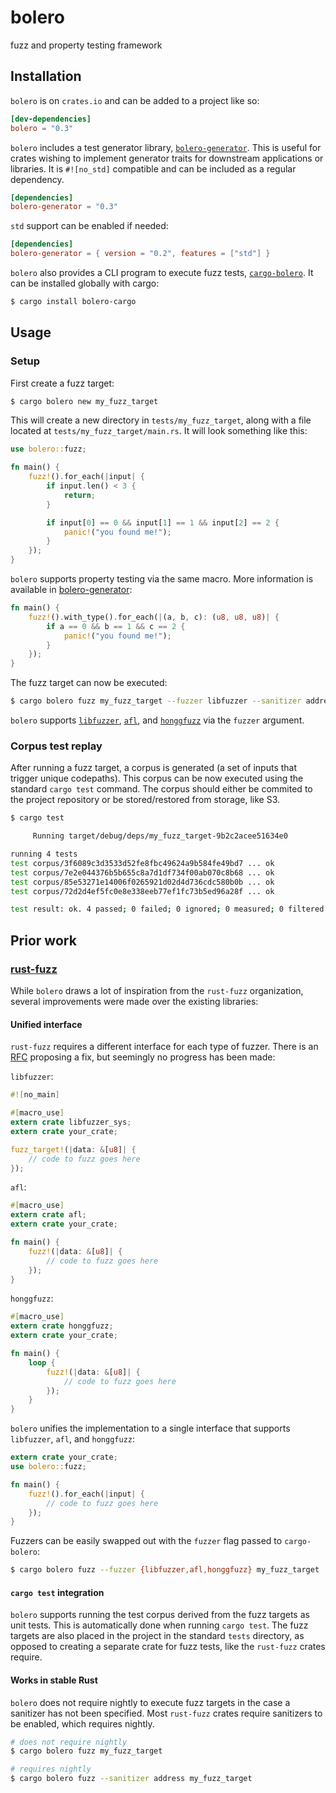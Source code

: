 # bolero

fuzz and property testing framework

## Installation

`bolero` is on `crates.io` and can be added to a project like so:

```toml
[dev-dependencies]
bolero = "0.3"
```

`bolero` includes a test generator library, [`bolero-generator`](https://crates.io/crates/bolero-generator). This is useful for crates wishing to implement generator traits for downstream applications or libraries. It is `#![no_std]` compatible and can be included as a regular dependency.

```toml
[dependencies]
bolero-generator = "0.3"
```

`std` support can be enabled if needed:

```toml
[dependencies]
bolero-generator = { version = "0.2", features = ["std"] }
```

`bolero` also provides a CLI program to execute fuzz tests, [`cargo-bolero`](https://crates.io/crates/cargo-bolero). It can be installed globally with cargo:

```bash
$ cargo install bolero-cargo
```

## Usage

### Setup

First create a fuzz target:

```bash
$ cargo bolero new my_fuzz_target
```

This will create a new directory in `tests/my_fuzz_target`, along with a file located at `tests/my_fuzz_target/main.rs`. It will look something like this:

```rust
use bolero::fuzz;

fn main() {
    fuzz!().for_each(|input| {
        if input.len() < 3 {
            return;
        }

        if input[0] == 0 && input[1] == 1 && input[2] == 2 {
            panic!("you found me!");
        }
    });
}
```

`bolero` supports property testing via the same macro. More information is available in [bolero-generator](https://crates.io/crates/bolero-generator):

```rust
fn main() {
    fuzz!().with_type().for_each(|(a, b, c): (u8, u8, u8)| {
        if a == 0 && b == 1 && c == 2 {
            panic!("you found me!");
        }
    });
}
```

The fuzz target can now be executed:

```bash
$ cargo bolero fuzz my_fuzz_target --fuzzer libfuzzer --sanitizer address
```

`bolero` supports [`libfuzzer`](https://llvm.org/docs/LibFuzzer.html), [`afl`](http://lcamtuf.coredump.cx/afl/), and [`honggfuzz`](https://google.github.io/honggfuzz/) via the `fuzzer` argument.

### Corpus test replay

After running a fuzz target, a corpus is generated (a set of inputs that trigger unique codepaths). This corpus can be now executed using the standard `cargo test` command. The corpus should either be commited to the project repository or be stored/restored from storage, like S3.

```bash
$ cargo test

     Running target/debug/deps/my_fuzz_target-9b2c2acee51634e0

running 4 tests
test corpus/3f6089c3d3533d52fe8fbc49624a9b584fe49bd7 ... ok
test corpus/7e2e044376b5b655c8a7d1df734f00ab070c8b68 ... ok
test corpus/85e53271e14006f0265921d02d4d736cdc580b0b ... ok
test corpus/72d2d4ef5fc0e8e338eeb77ef1fc73b5ed96a28f ... ok

test result: ok. 4 passed; 0 failed; 0 ignored; 0 measured; 0 filtered out
```

## Prior work

### [rust-fuzz](https://github.com/rust-fuzz)

While `bolero` draws a lot of inspiration from the `rust-fuzz` organization, several improvements were made over the existing libraries:

#### Unified interface

`rust-fuzz` requires a different interface for each type of fuzzer. There is an [RFC](https://github.com/rust-fuzz/rfcs/pull/1) proposing a fix, but seemingly no progress has been made:

`libfuzzer`:

```rust
#![no_main]

#[macro_use]
extern crate libfuzzer_sys;
extern crate your_crate;

fuzz_target!(|data: &[u8]| {
    // code to fuzz goes here
});
```

`afl`:

```rust
#[macro_use]
extern crate afl;
extern crate your_crate;

fn main() {
    fuzz!(|data: &[u8]| {
        // code to fuzz goes here
    });
}
```

`honggfuzz`:

```rust
#[macro_use]
extern crate honggfuzz;
extern crate your_crate;

fn main() {
    loop {
        fuzz!(|data: &[u8]| {
            // code to fuzz goes here
        });
    }
}
```

`bolero` unifies the implementation to a single interface that supports `libfuzzer`, `afl`, and `honggfuzz`:

```rust
extern crate your_crate;
use bolero::fuzz;

fn main() {
    fuzz!().for_each(|input| {
        // code to fuzz goes here
    });
}
```

Fuzzers can be easily swapped out with the `fuzzer` flag passed to `cargo-bolero`:

```bash
$ cargo bolero fuzz --fuzzer {libfuzzer,afl,honggfuzz} my_fuzz_target
```

#### `cargo test` integration

`bolero` supports running the test corpus derived from the fuzz targets as unit tests. This is automatically done when running `cargo test`. The fuzz targets are also placed in the project in the standard `tests` directory, as opposed to creating a separate crate for fuzz tests, like the `rust-fuzz` crates require.

#### Works in stable Rust

`bolero` does not require nightly to execute fuzz targets in the case a sanitizer has not been specified. Most `rust-fuzz` crates require sanitizers to be enabled, which requires nightly.

```bash
# does not require nightly
$ cargo bolero fuzz my_fuzz_target

# requires nightly
$ cargo bolero fuzz --sanitizer address my_fuzz_target
```
